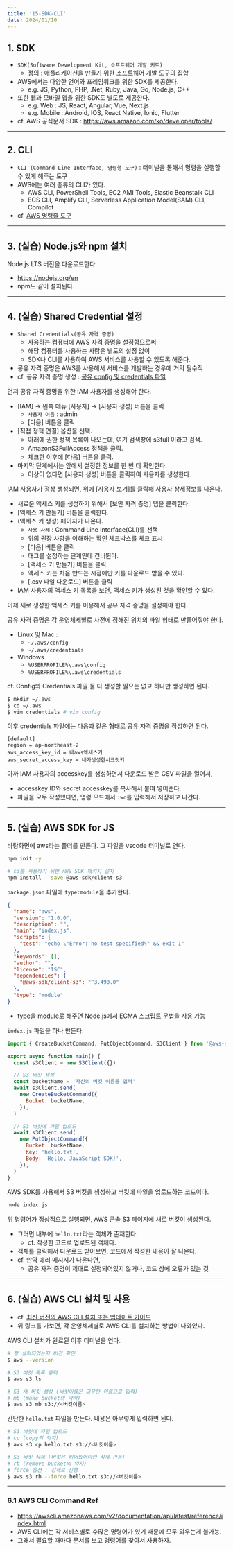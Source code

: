 ```yaml
---
title: '15-SDK-CLI'
date: 2024/01/10
---
```


## 1. SDK

- `SDK(Software Development Kit, 소프트웨어 개발 키트)`
  - 정의 : 애플리케이션을 만들기 위한 소프트웨어 개발 도구의 집합
- AWS에서는 다양한 언어와 프레임워크를 위한 SDK를 제공한다.
  - e.g. JS, Python, PHP, .Net, Ruby, Java, Go, Node.js, C++
- 또한 웹과 모바일 앱을 위한 SDK도 별도로 제공한다.
  - e.g. Web : JS, React, Angular, Vue, Next.js
  - e.g. Mobile : Android, IOS, React Native, Ionic, Flutter
- cf. AWS 공식문서 SDK : https://aws.amazon.com/ko/developer/tools/

---

## 2. CLI

- `CLI (Command Line Interface, 명령행 도구)` : 터미널을 통해서 명령을 실행할 수 있게 해주는 도구
- AWS에는 여러 종류의 CLI가 있다.
  - AWS CLI, PowerShell Tools, EC2 AMI Tools, Elastic Beanstalk CLI
  - ECS CLI, Amplify CLI, Serverless Application Model(SAM) CLI, Compilot
- cf. [AWS 명령줄 도구](https://aws.amazon.com/ko/developer/tools/)

---

## 3. (실습) Node.js와 npm 설치

Node.js LTS 버전을 다운로드한다.

- https://nodejs.org/en
- npm도 같이 설치된다.

---

## 4. (실습) Shared Credential 설정

- `Shared Credentials(공유 자격 증명)`
  - 사용하는 컴퓨터에 AWS 자격 증명을 설정함으로써
  - 해당 컴퓨터를 사용하는 사람은 별도의 설정 없이
  - SDK나 CLI를 사용하여 AWS 서비스를 사용할 수 있도록 해준다.
- 공유 자격 증명은 AWS를 사용해서 서비스를 개발하는 경우에 거의 필수적
- cf. 공유 자격 증명 생성 : [공유 config 및 credentials 파일](https://docs.aws.amazon.com/ko_kr/sdkref/latest/guide/file-format.html)

먼저 공유 자격 증명을 위한 IAM 사용자를 생성해야 한다.

- [IAM] → 왼쪽 메뉴 [사용자] → [사용자 생성] 버튼을 클릭
  - `사용자 이름` : admin
  - [다음] 버튼을 클릭
- [직접 정책 연결] 옵션을 선택.
  - 아래에 권한 정책 목록이 나오는데, 여기 검색창에 s3full 이라고 검색.
  - AmazonS3FullAccess 정책을 클릭.
  - 체크한 이후에 [다음] 버튼을 클릭.
- 마지막 단계에서는 앞에서 설정한 정보를 한 번 더 확인한다.
  - 이상이 없다면 [사용자 생성] 버튼을 클릭하여 사용자를 생성한다.

IAM 사용자가 정상 생성되면, 위에 [사용자 보기]를 클릭해 사용자 상세정보를 나온다.

- 새로운 액세스 키를 생성하기 위해서 [보안 자격 증명] 탭을 클릭한다.
- [액세스 키 만들기] 버튼을 클릭한다.
- (액세스 키 생성) 페이지가 나온다.
  - `사용 사례` : Command Line Interface(CLI)를 선택
  - 위의 권장 사항을 이해하는 확인 체크박스를 체크 표시
  - [다음] 버튼을 클릭
  - 태그를 설정하는 단계인데 건너뛴다.
  - [액세스 키 만들기] 버튼을 클릭.
  - 액세스 키는 처음 만드는 시점에만 키를 다운로드 받을 수 있다.
  - [.csv 파일 다운로드] 버튼을 클릭
- IAM 사용자의 액세스 키 목록을 보면, 액세스 키가 생성된 것을 확인할 수 있다.

이제 새로 생성한 액세스 키를 이용해서 공유 자격 증명을 설정해야 한다.

공유 자격 증명은 각 운영체제별로 사전에 정해진 위치의 파일 형태로 만들어줘야 한다.

- Linux 및 Mac :
  - `~/.aws/config`
  - `~/.aws/credentials`
- Windows
  - `%USERPROFILE%\.aws\config`
  - `%USERPROFILE%\.aws\credentials`

cf. Config와 Credentials 파일 둘 다 생성할 필요는 없고 하나만 생성하면 된다.

```bash
$ mkdir ~/.aws
$ cd ~/.aws
$ vim credentials # vim config
```

이후 credentials 파일에는 다음과 같은 형태로 공유 자격 증명을 작성하면 된다.

```
[default]
region = ap-northeast-2
aws_access_key_id = 내aws액세스키
aws_secret_access_key = 내가생성한시크릿키
```

아까 IAM 사용자의 accesskey를 생성하면서 다운로드 받은 CSV 파일을 열어서,

- accesskey ID와 secret accesskey를 복사해서 붙여 넣어준다.
- 파일을 모두 작성했다면, 명령 모드에서 `:wq`를 입력해서 저장하고 나간다.

---

## 5. (실습) AWS SDK for JS

바탕화면에 aws라는 폴더를 만든다. 그 파일을 vscode 터미널로 연다.

```bash
npm init -y

# s3를 사용하기 위한 AWS SDK 패키지 설치
npm install --save @aws-sdk/client-s3
```

`package.json` 파일에 `type:module`을 추가한다.

```json package.json
{
  "name": "aws",
  "version": "1.0.0",
  "description": "",
  "main": "index.js",
  "scripts": {
    "test": "echo \"Error: no test specified\" && exit 1"
  },
  "keywords": [],
  "author": "",
  "license": "ISC",
  "dependencies": {
    "@aws-sdk/client-s3": "^3.490.0"
  },
  "type": "module"
}
```

- type을 module로 해주면 Node.js에서 ECMA 스크립트 문법을 사용 가능

`index.js` 파일을 하나 만든다.

```js index.js
import { CreateBucketCommand, PutObjectCommand, S3Client } from '@aws-sdk/client-s3'

export async function main() {
  const s3Client = new S3Client({})

  // S3 버킷 생성
  const bucketName = '자신의 버킷 이름을 입력'
  await s3Client.send(
    new CreateBucketCommand({
      Bucket: bucketName,
    }),
  )

  // S3 버킷에 파일 업로드
  await s3Client.send(
    new PutObjectCommand({
      Bucket: bucketName,
      Key: 'hello.txt',
      Body: 'Hello, JavaScript SDK!',
    }),
  )
}
```

AWS SDK를 사용해서 S3 버킷을 생성하고 버킷에 파일을 업로드하는 코드이다.

```bash
node index.js
```

위 명령어가 정상적으로 실행되면, AWS 콘솔 S3 페이지에 새로 버킷이 생성된다.

- 그러면 내부에 `hello.txt`라는 객체가 존재한다.
  - cf. 작성한 코드로 업로드된 객체다.
- 객체를 클릭해서 다운로드 받아보면, 코드에서 작성한 내용이 잘 나온다.
- cf. 만약 에러 메시지가 나온다면,
  - 공유 자격 증명이 제대로 설정되어있지 않거나, 코드 상에 오류가 있는 것

---

## 6. (실습) AWS CLI 설치 및 사용

- cf. [최신 버전의 AWS CLI 설치 또는 업데이트 가이드](https://docs.aws.amazon.com/ko_kr/cli/latest/userguide/getting-started-install.html)
- 위 링크를 가보면, 각 운영체제별로 AWS CLI를 설치하는 방법이 나와있다.

AWS CLI 설치가 완료된 이후 터미널을 연다.

```bash
# 잘 설치되었는지 버전 확인
$ aws --version

# S3 버킷 목록 출력
$ aws s3 ls

# S3 새 버킷 생성 (버킷이름은 고유한 이름으로 입력)
# mb (make bucket의 약자)
$ aws s3 mb s3://<버킷이름>
```

간단한 `hello.txt` 파일을 만든다. 내용은 아무렇게 입력하면 된다.

```bash
# S3 버킷에 파일 업로드
# cp (copy의 약자)
$ aws s3 cp hello.txt s3://<버킷이름>

# S3 버킷 삭제 (버킷은 비어있어야만 삭제 가능)
# rb (remove bucket의 약자)
# force 옵션 : 강제로 진행
$ aws s3 rb --force hello.txt s3://<버킷이름>
```

---

### 6.1 AWS CLI Command Ref

- https://awscli.amazonaws.com/v2/documentation/api/latest/reference/index.html
- AWS CLI에는 각 서비스별로 수많은 명령어가 있기 때문에 모두 외우는게 불가능.
- 그래서 필요할 때마다 문서를 보고 명령어를 찾아서 사용하자.
